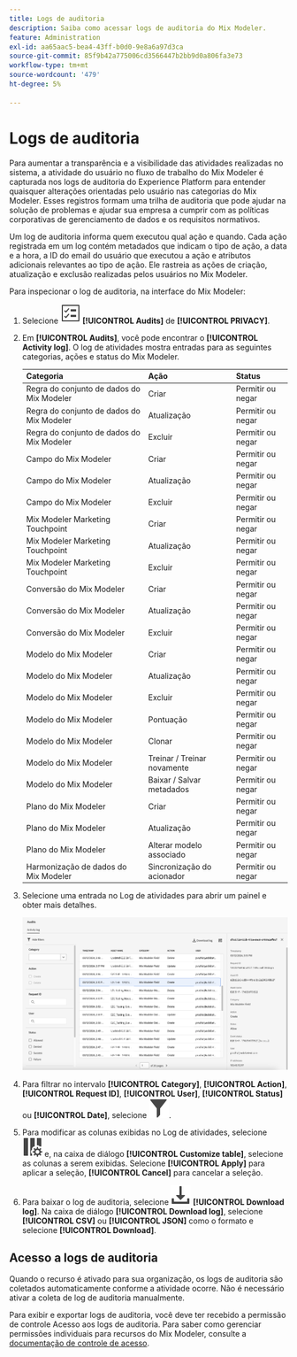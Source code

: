 ```yaml
---
title: Logs de auditoria
description: Saiba como acessar logs de auditoria do Mix Modeler.
feature: Administration
exl-id: aa65aac5-bea4-43ff-b0d0-9e8a6a97d3ca
source-git-commit: 85f9b42a775006cd3566447b2bb9d0a806fa3e73
workflow-type: tm+mt
source-wordcount: '479'
ht-degree: 5%

---
```


# Logs de auditoria

Para aumentar a transparência e a visibilidade das atividades realizadas no sistema, a atividade do usuário no fluxo de trabalho do Mix Modeler é capturada nos logs de auditoria do Experience Platform para entender quaisquer alterações orientadas pelo usuário nas categorias do Mix Modeler. Esses registros formam uma trilha de auditoria que pode ajudar na solução de problemas e ajudar sua empresa a cumprir com as políticas corporativas de gerenciamento de dados e os requisitos normativos.

<!-- DO WE HAVE TO ADD THIS
If you are subject to the Health Insurance Portability and Accountability Act (HIPAA) and create, receive, maintain, or transmit permitted sensitive personal data through Mix Modeler, you are responsible for executing a BAA with Adobe and licensing Healthcare Shield.
-->

Um log de auditoria informa quem executou qual ação e quando. Cada ação registrada em um log contém metadados que indicam o tipo de ação, a data e a hora, a ID do email do usuário que executou a ação e atributos adicionais relevantes ao tipo de ação. Ele rastreia as ações de criação, atualização e exclusão realizadas pelos usuários no Mix Modeler.

Para inspecionar o log de auditoria, na interface do Mix Modeler:

1. Selecione ![Lista de Tarefas](/help/assets/icons/TaskList.svg) **[!UICONTROL Audits]** de **[!UICONTROL PRIVACY]**.

1. Em **[!UICONTROL Audits]**, você pode encontrar o **[!UICONTROL Activity log]**. O log de atividades mostra entradas para as seguintes categorias, ações e status do Mix Modeler.

   | Categoria | Ação | Status |
   |---|---|---|
   | Regra do conjunto de dados do Mix Modeler | Criar | Permitir ou negar |
   | Regra do conjunto de dados do Mix Modeler | Atualização | Permitir ou negar |
   | Regra do conjunto de dados do Mix Modeler | Excluir | Permitir ou negar |
   | Campo do Mix Modeler | Criar | Permitir ou negar |
   | Campo do Mix Modeler | Atualização | Permitir ou negar |
   | Campo do Mix Modeler | Excluir | Permitir ou negar |
   | Mix Modeler Marketing Touchpoint | Criar | Permitir ou negar |
   | Mix Modeler Marketing Touchpoint | Atualização | Permitir ou negar |
   | Mix Modeler Marketing Touchpoint | Excluir | Permitir ou negar |
   | Conversão do Mix Modeler | Criar | Permitir ou negar |
   | Conversão do Mix Modeler | Atualização | Permitir ou negar |
   | Conversão do Mix Modeler | Excluir | Permitir ou negar |
   | Modelo do Mix Modeler | Criar | Permitir ou negar |
   | Modelo do Mix Modeler | Atualização | Permitir ou negar |
   | Modelo do Mix Modeler | Excluir | Permitir ou negar |
   | Modelo do Mix Modeler | Pontuação | Permitir ou negar |
   | Modelo do Mix Modeler | Clonar | Permitir ou negar |
   | Modelo do Mix Modeler | Treinar / Treinar novamente | Permitir ou negar |
   | Modelo do Mix Modeler | Baixar / Salvar metadados | Permitir ou negar |
   | Plano do Mix Modeler | Criar | Permitir ou negar |
   | Plano do Mix Modeler | Atualização | Permitir ou negar |
   | Plano do Mix Modeler | Alterar modelo associado | Permitir ou negar |
   | Harmonização de dados do Mix Modeler | Sincronização do acionador | Permitir ou negar |


1. Selecione uma entrada no Log de atividades para abrir um painel e obter mais detalhes.

   ![Auditoria do Mix Modeler](/help/assets/mix-modeler-audit.png)

1. Para filtrar no intervalo **[!UICONTROL Category]**, **[!UICONTROL Action]**, **[!UICONTROL Request ID]**, **[!UICONTROL User]**, **[!UICONTROL Status]** ou **[!UICONTROL Date]**, selecione ![Filtro](/help/assets/icons/Filter.svg).

1. Para modificar as colunas exibidas no Log de atividades, selecione ![Colunas](/help/assets/icons/ColumnSetting.svg) e, na caixa de diálogo **[!UICONTROL Customize table]**, selecione as colunas a serem exibidas. Selecione **[!UICONTROL Apply]** para aplicar a seleção, **[!UICONTROL Cancel]** para cancelar a seleção.

1. Para baixar o log de auditoria, selecione ![Baixar](/help/assets/icons/Download.svg) **[!UICONTROL Download log]**. Na caixa de diálogo **[!UICONTROL Download log]**, selecione **[!UICONTROL CSV]** ou **[!UICONTROL JSON]** como o formato e selecione **[!UICONTROL Download]**.

## Acesso a logs de auditoria

Quando o recurso é ativado para sua organização, os logs de auditoria são coletados automaticamente conforme a atividade ocorre. Não é necessário ativar a coleta de log de auditoria manualmente.

Para exibir e exportar logs de auditoria, você deve ter recebido a permissão de controle Acesso aos logs de auditoria. Para saber como gerenciar permissões individuais para recursos do Mix Modeler, consulte a [documentação de controle de acesso](https://experienceleague.adobe.com/pt-br/docs/experience-platform/access-control/home).
